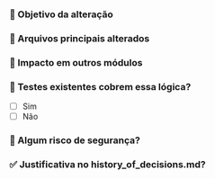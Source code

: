### 🧠 Objetivo da alteração
<!-- Descreva o que está sendo modificado e a motivação -->

### 📍 Arquivos principais alterados
<!-- Liste os arquivos mais relevantes modificados -->

### 🔁 Impacto em outros módulos
<!-- Explique se há reflexos em outras partes do código -->

### 🧪 Testes existentes cobrem essa lógica?
- [ ] Sim
- [ ] Não
<!-- Caso não, descreva como validar manualmente -->

### 🔐 Algum risco de segurança?
<!-- A alteração introduz novas dependências ou pontos de atenção? -->

### ✅ Justificativa no history_of_decisions.md?
<!-- Link ou explicação de onde a decisão está registrada -->
